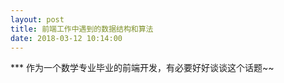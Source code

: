 ```yaml
---
layout: post
title: 前端工作中遇到的数据结构和算法
date: 2018-03-12 10:14:00
---
```


*** 作为一个数学专业毕业的前端开发，有必要好好谈谈这个话题~~


